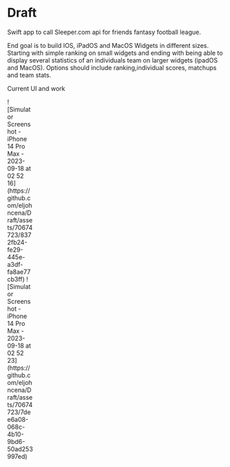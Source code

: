 # Draft
Swift app to call Sleeper.com api for friends fantasy football league. 

End goal is to build IOS, iPadOS and MacOS Widgets in different sizes. Starting with simple ranking on small widgets and ending with being able to display several statistics
of an individuals team on larger widgets (ipadOS and MacOS). Options should include ranking,individual scores, matchups and team stats. 

Current UI and work

<div style = "width: 60px; height: 100px"> 
![Simulator Screenshot - iPhone 14 Pro Max - 2023-09-18 at 02 52 16](https://github.com/eljohncena/Draft/assets/70674723/8372fb24-fe29-445e-a3df-fa8ae77cb3ff)
![Simulator Screenshot - iPhone 14 Pro Max - 2023-09-18 at 02 52 23](https://github.com/eljohncena/Draft/assets/70674723/7dee6a08-068c-4b10-9bd6-50ad253997ed)
</div>



